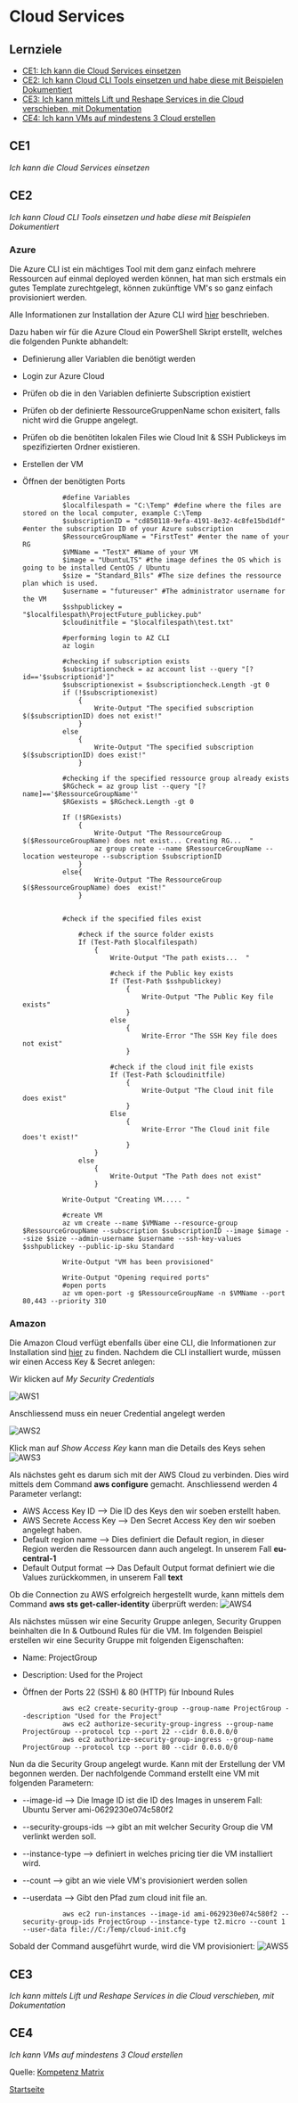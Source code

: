 # Cloud Services

## Lernziele
* [CE1: Ich kann die Cloud Services einsetzen](#CE1)
* [CE2: Ich kann Cloud CLI Tools einsetzen und habe diese mit Beispielen Dokumentiert](#CE2)
* [CE3: Ich kann mittels Lift und Reshape Services in die Cloud verschieben, mit Dokumentation](#CE3)
* [CE4: Ich kann VMs auf mindestens 3 Cloud erstellen](#CE4)

## CE1
*Ich kann die Cloud Services einsetzen*


## CE2
*Ich kann Cloud CLI Tools einsetzen und habe diese mit Beispielen Dokumentiert*

### Azure 

Die Azure CLI ist ein mächtiges Tool mit dem ganz einfach mehrere Ressourcen auf einmal deployed werden können, hat man sich erstmals ein gutes Template zurechtgelegt, können zukünftige VM's so ganz einfach provisioniert werden. 

Alle Informationen zur Installation der Azure CLI wird [hier](https://docs.microsoft.com/en-us/cli/azure/install-azure-cli-windows?tabs=azure-cli/) beschrieben. 

Dazu haben wir für die Azure Cloud ein PowerShell Skript erstellt, welches die folgenden Punkte abhandelt: 
- Definierung aller Variablen die benötigt werden
- Login zur Azure Cloud
- Prüfen ob die in den Variablen definierte Subscription existiert
- Prüfen ob der definierte RessourceGruppenName schon exisitert, falls nicht wird die Gruppe angelegt.
- Prüfen ob die benötiten lokalen Files wie Cloud Init & SSH Publickeys im spezifizierten Ordner existieren. 
- Erstellen der VM
- Öffnen der benötigten Ports


                #define Variables
                $localfilespath = "C:\Temp" #define where the files are stored on the local computer, example C:\Temp
                $subscriptionID = "cd850118-9efa-4191-8e32-4c8fe15bd1df" #enter the subscription ID of your Azure subscription
                $RessourceGroupName = "FirstTest" #enter the name of your RG
                $VMName = "TestX" #Name of your VM
                $image = "UbuntuLTS" #the image defines the OS which is going to be installed CentOS / Ubuntu
                $size = "Standard_B1ls" #The size defines the ressource plan which is used. 
                $username = "futureuser" #The administrator username for the VM
                $sshpublickey = "$localfilespath\ProjectFuture_publickey.pub"
                $cloudinitfile = "$localfilespath\test.txt"

                #performing login to AZ CLI
                az login

                #checking if subscription exists
                $subscriptioncheck = az account list --query "[?id=='$subscriptionid']"
                $subscriptionexist = $subscriptioncheck.Length -gt 0 
                if (!$subscriptionexist)
                    {
                        Write-Output "The specified subscription $($subscriptionID) does not exist!"
                    }
                else 
                    {
                        Write-Output "The specified subscription $($subscriptionID) does exist!"
                    }

                #checking if the specified ressource group already exists
                $RGcheck = az group list --query "[?name]=='$RessourceGroupName'"
                $RGexists = $RGcheck.Length -gt 0 

                If (!$RGexists)
                    {
                        Write-Output "The RessourceGroup $($RessourceGroupName) does not exist... Creating RG...  "
                        az group create --name $RessourceGroupName --location westeurope --subscription $subscriptionID
                    }
                else{
                        Write-Output "The RessourceGroup $($RessourceGroupName) does  exist!"
                    }


                #check if the specified files exist

                    #check if the source folder exists
                    If (Test-Path $localfilespath)
                        {
                            Write-Output "The path exists...  "

                            #check if the Public key exists
                            If (Test-Path $sshpublickey)
                                {
                                    Write-Output "The Public Key file exists"
                                }
                            else 
                                {
                                    Write-Error "The SSH Key file does not exist"
                                }
                            
                            #check if the cloud init file exists
                            If (Test-Path $cloudinitfile)
                                {
                                    Write-Output "The Cloud init file does exist"
                                }
                            Else
                                {
                                    Write-Error "The Cloud init file does't exist!"
                                }
                        }
                    else
                        {
                            Write-Output "The Path does not exist"
                        }

                Write-Output "Creating VM..... "

                #create VM
                az vm create --name $VMName --resource-group $RessourceGroupName --subscription $subscriptionID --image $image --size $size --admin-username $username --ssh-key-values $sshpublickey --public-ip-sku Standard

                Write-Output "VM has been provisioned"

                Write-Output "Opening required ports"
                #open ports
                az vm open-port -g $RessourceGroupName -n $VMName --port 80,443 --priority 310


### Amazon 

Die Amazon Cloud verfügt ebenfalls über eine CLI, die Informationen zur Installation sind [hier](https://aws.amazon.com/cli/) zu finden. 
Nachdem die CLI installiert wurde, müssen wir einen Access Key & Secret anlegen: 

Wir klicken auf *My Security Credentials* 

![AWS1](../00_Allgemein/images/03_AWS/aws1.png)


Anschliessend muss ein neuer Credential angelegt werden

![AWS2](../00_Allgemein/images/03_AWS/aws2.png)

Klick man auf *Show Access Key* kann man die Details des Keys sehen
![AWS3](../00_Allgemein/images/03_AWS/aws3.png)


Als nächstes geht es darum sich mit der AWS Cloud zu verbinden. Dies wird mittels dem Command **aws configure** gemacht. 
Anschliessend werden 4 Parameter verlangt: 
- AWS Access Key ID --> Die ID des Keys den wir soeben erstellt haben.
- AWS Secrete Access Key --> Den Secret Access Key den wir soeben angelegt haben. 
- Default region name --> Dies definiert die Default region, in dieser Region werden die Ressourcen dann auch angelegt. In unserem Fall **eu-central-1**
- Default Output format --> Das Default Output format definiert  wie die Values zurückkommen, in unserem Fall **text**

Ob die Connection zu AWS erfolgreich hergestellt wurde, kann mittels dem Command **aws sts get-caller-identity** überprüft werden: 
![AWS4](../00_Allgemein/images/03_AWS/aws4.png)

Als nächstes müssen wir eine Security Gruppe anlegen, Security Gruppen beinhalten die In & Outbound Rules für die VM. 
Im folgenden Beispiel erstellen wir eine Security Gruppe mit folgenden Eigenschaften: 
- Name: ProjectGroup
- Description: Used for the Project
- Öffnen der Ports 22 (SSH) & 80 (HTTP) für Inbound Rules

                aws ec2 create-security-group --group-name ProjectGroup --description "Used for the Project" 
                aws ec2 authorize-security-group-ingress --group-name ProjectGroup --protocol tcp --port 22 --cidr 0.0.0.0/0 
                aws ec2 authorize-security-group-ingress --group-name ProjectGroup --protocol tcp --port 80 --cidr 0.0.0.0/0

Nun da die Security Group angelegt wurde. Kann mit der Erstellung der VM begonnen werden. 
Der nachfolgende Command erstellt eine VM mit folgenden Parametern: 
- --image-id --> Die Image ID ist die ID des Images in unserem Fall: Ubuntu Server ami-0629230e074c580f2
- --security-groups-ids --> gibt an mit welcher Security Group die VM verlinkt werden soll. 
- --instance-type --> definiert in welches pricing tier die VM installiert wird. 
- --count --> gibt an wie viele VM's provisioniert werden sollen
- --userdata --> Gibt den Pfad zum cloud init file an. 


                aws ec2 run-instances --image-id ami-0629230e074c580f2 --security-group-ids ProjectGroup --instance-type t2.micro --count 1 --user-data file://C:/Temp/cloud-init.cfg


Sobald der Command ausgeführt wurde, wird die VM provisioniert: 
![AWS5](../00_Allgemein/images/03_AWS/aws5.png)















## CE3
*Ich kann mittels Lift und Reshape Services in die Cloud verschieben, mit Dokumentation*

## CE4
*Ich kann VMs auf mindestens 3 Cloud erstellen*


Quelle: [Kompetenz Matrix](https://gitlab.com/ch-tbz-hf/Stud/cnt/-/tree/main/1_Kompetenzmatrix#matrix)

[Startseite](https://github.com/ask-yo-girl-about-me/Project-Future)
